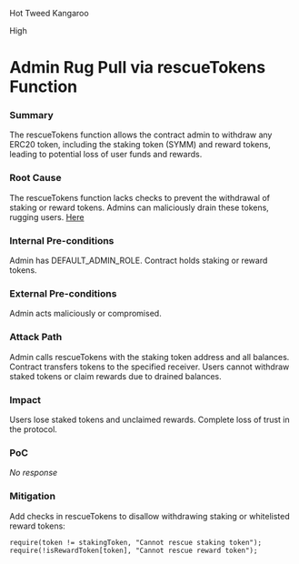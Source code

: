 Hot Tweed Kangaroo

High

# Admin Rug Pull via rescueTokens Function

### Summary

The rescueTokens function allows the contract admin to withdraw any ERC20 token, including the staking token (SYMM) and reward tokens, leading to potential loss of user funds and rewards.

### Root Cause

The rescueTokens function lacks checks to prevent the withdrawal of staking or reward tokens. Admins can maliciously drain these tokens, rugging users. [Here](https://github.com/sherlock-audit/2025-03-symm-io-stacking/blob/main/token/contracts/staking/SymmStaking.sol#L343)

### Internal Pre-conditions

Admin has DEFAULT_ADMIN_ROLE.
Contract holds staking or reward tokens.

### External Pre-conditions

Admin acts maliciously or compromised.

### Attack Path

Admin calls rescueTokens with the staking token address and all balances.
Contract transfers tokens to the specified receiver.
Users cannot withdraw staked tokens or claim rewards due to drained balances.

### Impact

Users lose staked tokens and unclaimed rewards.
Complete loss of trust in the protocol.

### PoC

_No response_

### Mitigation

Add checks in rescueTokens to disallow withdrawing staking or whitelisted reward tokens:

```solidity
require(token != stakingToken, "Cannot rescue staking token");
require(!isRewardToken[token], "Cannot rescue reward token");
```
